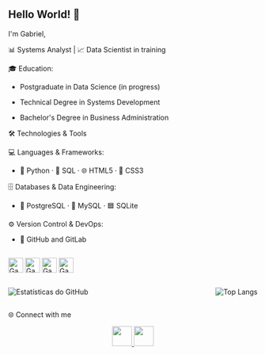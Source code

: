 ## Hello World! 👋

I'm Gabriel,

📊 Systems Analyst | 📈 Data Scientist in training

🎓 Education:
- Postgraduate in Data Science (in progress)

- Technical Degree in Systems Development

- Bachelor's Degree in Business Administration

🛠️ Technologies & Tools

💻 Languages & Frameworks:

- 🐍 Python · 🐘 SQL · 🌐 HTML5 · 🎨 CSS3

🗄️ Databases & Data Engineering:

- 🐘 PostgreSQL · 🐬 MySQL · 🟦 SQLite

⚙️ Version Control & DevOps:

- 🌱 GitHub and GitLab

##

<div>
  <img align="center" alt="Gaab-SQLServer" height="30" width="30" src="https://cdn.jsdelivr.net/gh/devicons/devicon/icons/microsoftsqlserver/microsoftsqlserver-plain.svg">
  <img align="center" alt="Gaab-Python" height="30" width="30" src="https://cdn.jsdelivr.net/gh/devicons/devicon/icons/python/python-original.svg">
  <img align="center" alt="Gaab-HTML" height="30" width="30" src="https://cdn.jsdelivr.net/gh/devicons/devicon/icons/html5/html5-original.svg">
  <img align="center" alt="Gaab-CSS" height="30" width="30" src="https://cdn.jsdelivr.net/gh/devicons/devicon/icons/css3/css3-original.svg">
</div>

##

<div style="display: flex; justify-content: space-between; gap: 10px;">
  <img src="https://github-readme-stats.vercel.app/api?username=gaabsilva&show_icons=true&theme=radical" alt="Estatísticas do GitHub">
   <img src="https://github-readme-stats.vercel.app/api/top-langs/?username=danielperitofd&layout=compact" alt="Top Langs">
</div>

##

🌐 Connect with me
<p align="center"> <a href="https://www.linkedin.com/in/gabrielaraujoit/" target="_blank"> <img src="https://skillicons.dev/icons?i=linkedin" height="40"/> </a> <a href="https://www.instagram.com/_gaabaraujo_/" target="_blank"> <img src="https://skillicons.dev/icons?i=instagram" height="40"/> </a> </p>


